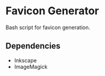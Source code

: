 # Favicon Generator

Bash script for favicon generation.

## Dependencies

- Inkscape
- ImageMagick
